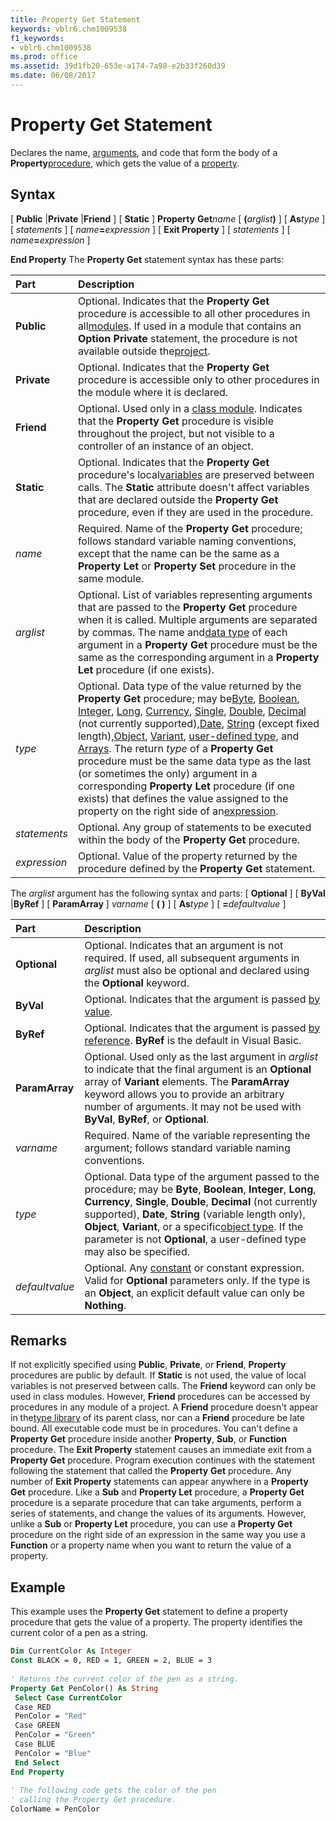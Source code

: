 ```yaml
---
title: Property Get Statement
keywords: vblr6.chm1009538
f1_keywords:
- vblr6.chm1009538
ms.prod: office
ms.assetid: 39d1fb20-653e-a174-7a98-e2b33f260d39
ms.date: 06/08/2017
---
```



# Property Get Statement

Declares the name, [arguments](../../Glossary/vbe-glossary.md#argument), and code that form the body of a  **Property**[procedure](../../Glossary/vbe-glossary.md#procedure), which gets the value of a [property](../../Glossary/vbe-glossary.md#property).

## Syntax

[ **Public** |**Private** |**Friend** ] [ **Static** ] **Property** **Get**_name_ [ **(**_arglist_**)** ] [ **As**_type_ ]
[ _statements_ ]
[ _name_**=**_expression_ ]
[ **Exit Property** ]
[ _statements_ ]
[ _name_**=**_expression_ ]

 **End Property**
The  **Property Get** statement syntax has these parts:


|**Part**|**Description**|
|:-----|:-----|
|**Public**|Optional. Indicates that the  **Property** **Get** procedure is accessible to all other procedures in all[modules](../../Glossary/vbe-glossary.md#module). If used in a module that contains an  **Option Private** statement, the procedure is not available outside the[project](../../Glossary/vbe-glossary.md#project).|
|**Private**|Optional. Indicates that the  **Property** **Get** procedure is accessible only to other procedures in the module where it is declared.|
|**Friend**|Optional. Used only in a [class module](../../Glossary/vbe-glossary.md#class-module). Indicates that the  **Property Get** procedure is visible throughout the project, but not visible to a controller of an instance of an object.|
|**Static**|Optional. Indicates that the  **Property** **Get** procedure's local[variables](../../Glossary/vbe-glossary.md#variable) are preserved between calls. The **Static** attribute doesn't affect variables that are declared outside the **Property Get** procedure, even if they are used in the procedure.|
| _name_|Required. Name of the  **Property** **Get** procedure; follows standard variable naming conventions, except that the name can be the same as a **Property** **Let** or **Property Set** procedure in the same module.|
| _arglist_|Optional. List of variables representing arguments that are passed to the  **Property** **Get** procedure when it is called. Multiple arguments are separated by commas. The name and[data type](../../Glossary/vbe-glossary.md#data-type) of each argument in a **Property** **Get** procedure must be the same as the corresponding argument in a **Property** **Let** procedure (if one exists).|
| _type_|Optional. Data type of the value returned by the  **Property** **Get** procedure; may be[Byte](../../Glossary/vbe-glossary.md#byte-data-type), [Boolean](../../Glossary/vbe-glossary.md#boolean-data-type), [Integer](../../Glossary/vbe-glossary.md#integer-data-type), [Long](../../Glossary/vbe-glossary.md#long-data-type), [Currency](../../Glossary/vbe-glossary.md#currency-data-type), [Single](../../Glossary/vbe-glossary.md#single-data-type), [Double](../../Glossary/vbe-glossary.md#double-data-type), [Decimal](../../Glossary/vbe-glossary.md#decimal-data-type) (not currently supported),[Date](../../Glossary/vbe-glossary.md#date-data-type), [String](../../Glossary/vbe-glossary.md#string-data-type) (except fixed length),[Object](../../Glossary/vbe-glossary.md#object), [Variant](../../Glossary/vbe-glossary.md#variant-data-type), [user-defined type](../../Glossary/vbe-glossary.md#user-defined-type), and [Arrays](../../Glossary/vbe-glossary.md#array). The return  _type_ of a **Property** **Get** procedure must be the same data type as the last (or sometimes the only) argument in a corresponding **Property** **Let** procedure (if one exists) that defines the value assigned to the property on the right side of an[expression](../../Glossary/vbe-glossary.md#expression).|
| _statements_|Optional. Any group of statements to be executed within the body of the  **Property** **Get** procedure.|
| _expression_|Optional. Value of the property returned by the procedure defined by the  **Property Get** statement.|

The  _arglist_ argument has the following syntax and parts:
[ **Optional** ] [ **ByVal** |**ByRef** ] [ **ParamArray** ] _varname_ [ **( )** ] [ **As**_type_ ] [ **=**_defaultvalue_ ]


|**Part**|**Description**|
|:-----|:-----|
|**Optional**|Optional. Indicates that an argument is not required. If used, all subsequent arguments in  _arglist_ must also be optional and declared using the **Optional** keyword.|
|**ByVal**|Optional. Indicates that the argument is passed [by value](../../Glossary/vbe-glossary.md#by-value).|
|**ByRef**|Optional. Indicates that the argument is passed [by reference](../../Glossary/vbe-glossary.md#by-reference).  **ByRef** is the default in Visual Basic.|
|**ParamArray**|Optional. Used only as the last argument in  _arglist_ to indicate that the final argument is an **Optional** array of **Variant** elements. The **ParamArray** keyword allows you to provide an arbitrary number of arguments. It may not be used with **ByVal**, **ByRef**, or **Optional**.|
| _varname_|Required. Name of the variable representing the argument; follows standard variable naming conventions.|
| _type_|Optional. Data type of the argument passed to the procedure; may be  **Byte**, **Boolean**, **Integer**, **Long**, **Currency**, **Single**, **Double**, **Decimal** (not currently supported), **Date**, **String** (variable length only), **Object**, **Variant**, or a specific[object type](../../Glossary/vbe-glossary.md#object-type). If the parameter is not  **Optional**, a user-defined type may also be specified.|
| _defaultvalue_|Optional. Any [constant](../../Glossary/vbe-glossary.md#constant) or constant expression. Valid for **Optional** parameters only. If the type is an **Object**, an explicit default value can only be **Nothing**.|

## Remarks

If not explicitly specified using  **Public**, **Private**, or **Friend**, **Property** procedures are public by default. If **Static** is not used, the value of local variables is not preserved between calls. The **Friend** keyword can only be used in class modules. However, **Friend** procedures can be accessed by procedures in any module of a project. A **Friend** procedure doesn't appear in the[type library](../../Glossary/vbe-glossary.md#type-library) of its parent class, nor can a **Friend** procedure be late bound.
All executable code must be in procedures. You can't define a  **Property** **Get** procedure inside another **Property**, **Sub**, or **Function** procedure.
The  **Exit Property** statement causes an immediate exit from a **Property Get** procedure. Program execution continues with the statement following the statement that called the **Property** **Get** procedure. Any number of **Exit Property** statements can appear anywhere in a **Property** **Get** procedure.
Like a  **Sub** and **Property Let** procedure, a **Property Get** procedure is a separate procedure that can take arguments, perform a series of statements, and change the values of its arguments. However, unlike a **Sub** or **Property Let** procedure, you can use a **Property Get** procedure on the right side of an expression in the same way you use a **Function** or a property name when you want to return the value of a property.

## Example

This example uses the  **Property Get** statement to define a property procedure that gets the value of a property. The property identifies the current color of a pen as a string.


```vb
Dim CurrentColor As Integer 
Const BLACK = 0, RED = 1, GREEN = 2, BLUE = 3 
 
' Returns the current color of the pen as a string. 
Property Get PenColor() As String 
 Select Case CurrentColor 
 Case RED 
 PenColor = "Red" 
 Case GREEN 
 PenColor = "Green" 
 Case BLUE 
 PenColor = "Blue" 
 End Select 
End Property 
 
' The following code gets the color of the pen 
' calling the Property Get procedure. 
ColorName = PenColor 

```


